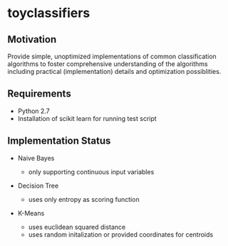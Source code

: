 # toyclassifiers

## Motivation
Provide simple, unoptimized implementations of common classification algorithms
to foster comprehensive understanding of the algorithms including
practical (implementation) details and optimization possiblities.

## Requirements
* Python 2.7
* Installation of scikit learn for running test script

## Implementation Status
* Naive Bayes
  * only supporting continuous input variables

* Decision Tree
  * uses only entropy as scoring function 

* K-Means
  * uses euclidean squared distance
  * uses random initalization or provided coordinates for centroids

  

